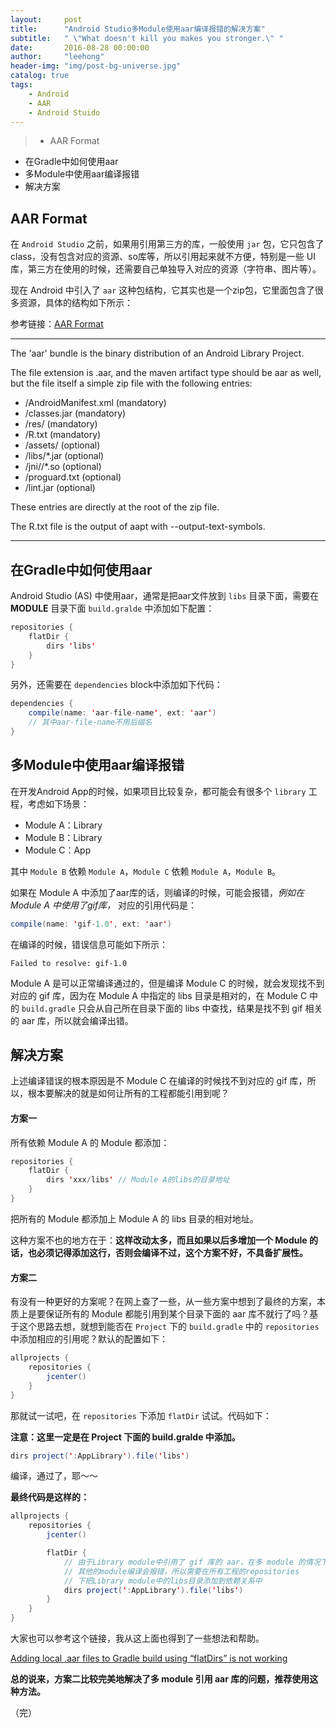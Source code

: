 ```yaml
---
layout:     post
title:      "Android Studio多Module使用aar编译报错的解决方案"
subtitle:   " \"What doesn't kill you makes you stronger.\" "
date:       2016-08-28 00:00:00
author:     "leehong"
header-img: "img/post-bg-universe.jpg"
catalog: true
tags:
    - Android
    - AAR
    - Android Stuido
---
```


> * AAR Format 
* 在Gradle中如何使用aar
* 多Module中使用aar编译报错
* 解决方案

## AAR Format

在 `Android Studio` 之前，如果用引用第三方的库，一般使用 `jar` 包，它只包含了class，没有包含对应的资源、so库等，所以引用起来就不方便，特别是一些 UI 库，第三方在使用的时候，还需要自己单独导入对应的资源（字符串、图片等）。

现在 Android 中引入了 `aar` 这种包结构，它其实也是一个zip包，它里面包含了很多资源，具体的结构如下所示：

参考链接：[AAR Format](http://tools.android.com/tech-docs/new-build-system/aar-format)

---

The 'aar' bundle is the binary distribution of an Android Library Project.

The file extension is .aar, and the maven artifact type should be aar as well, but the file itself a simple zip file with the following entries:

* /AndroidManifest.xml (mandatory)
* /classes.jar (mandatory)
* /res/ (mandatory)
* /R.txt (mandatory)
* /assets/ (optional)
* /libs/*.jar (optional)
* /jni/<abi>/*.so (optional)
* /proguard.txt (optional)
* /lint.jar (optional)

These entries are directly at the root of the zip file. 

The R.txt file is the output of aapt with --output-text-symbols.

---

## 在Gradle中如何使用aar

Android Studio (AS) 中使用aar，通常是把aar文件放到 `libs` 目录下面，需要在 __MODULE__ 目录下面 `build.gralde` 中添加如下配置：

```java
repositories {
    flatDir {
        dirs 'libs'
    }
}
```

另外，还需要在 `dependencies` block中添加如下代码：

```java
dependencies {
	compile(name: 'aar-file-name', ext: 'aar')  
	// 其中aar-file-name不用后缀名
}
```

## 多Module中使用aar编译报错

在开发Android App的时候，如果项目比较复杂，都可能会有很多个 `library` 工程，考虑如下场景：

* Module A：Library
* Module B：Library
* Module C：App

其中 `Module B` 依赖 `Module A`，`Module C` 依赖 `Module A`，`Module B`。

如果在 Module A 中添加了aar库的话，则编译的时候，可能会报错，_例如在 Module A 中使用了gif库，_ 对应的引用代码是：

```java
compile(name: 'gif-1.0', ext: 'aar')
```

在编译的时候，错误信息可能如下所示：

```
Failed to resolve: gif-1.0
```

Module A 是可以正常编译通过的，但是编译 Module C 的时候，就会发现找不到对应的 gif 库，因为在 Module A 中指定的 libs 目录是相对的，在 Module C 中的 `build.gradle` 只会从自己所在目录下面的 libs 中查找，结果是找不到 gif 相关的 aar 库，所以就会编译出错。


## 解决方案

上述编译错误的根本原因是不 Module C 在编译的时候找不到对应的 gif 库，所以，根本要解决的就是如何让所有的工程都能引用到呢？

#### 方案一

所有依赖 Module A 的 Module 都添加：

```java
repositories {
    flatDir {
        dirs 'xxx/libs' // Module A的libs的目录地址
    }
}
```

把所有的 Module 都添加上 Module A 的 libs 目录的相对地址。
 
这种方案不也的地方在于：__这样改动太多，而且如果以后多增加一个 Module 的话，也必须记得添加这行，否则会编译不过，这个方案不好，不具备扩展性。__

#### 方案二

有没有一种更好的方案呢？在网上查了一些，从一些方案中想到了最终的方案，本质上是要保证所有的 Module 都能引用到某个目录下面的 aar 库不就行了吗？基于这个思路去想，就想到能否在 `Project` 下的 `build.gradle` 中的 `repositories` 中添加相应的引用呢？默认的配置如下：

```java
allprojects {
    repositories {
        jcenter()
    }
}
```

那就试一试吧，在 `repositories` 下添加 `flatDir` 试试。代码如下：

__注意：这里一定是在 Project 下面的 build.gralde 中添加。__

```java
dirs project(':AppLibrary').file('libs')
```

编译，通过了，耶～～

__最终代码是这样的：__

```java
allprojects {
    repositories {
        jcenter()

        flatDir {
            // 由于Library module中引用了 gif 库的 aar，在多 module 的情况下，
            // 其他的module编译会报错，所以需要在所有工程的repositories
            // 下把Library module中的libs目录添加到依赖关系中
            dirs project(':AppLibrary').file('libs')  
        }
    }
}
```

大家也可以参考这个链接，我从这上面也得到了一些想法和帮助。


[Adding local .aar files to Gradle build using “flatDirs” is not working](http://stackoverflow.com/questions/24506648/adding-local-aar-files-to-gradle-build-using-flatdirs-is-not-working)


__总的说来，方案二比较完美地解决了多 module 引用 aar 库的问题，推荐使用这种方法。__


（完）